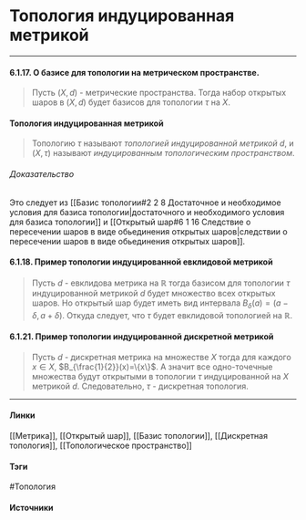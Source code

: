 # Топология индуцированная метрикой
***
#### 6.1.17. О базисе для топологии на метрическом пространстве.
>Пусть $(X,d)$ - метрические пространства. Тогда набор открытых шаров в $(X,d)$ будет базисов для топологии $\tau$ на $X$.
#### Топология индуцированная метрикой
>Топологию $\tau$ называют *топологией индуцированной метрикой $d$*, и $(X,\tau)$ называют *индуцированным топологическим пространством*.
###### Доказательство
Это следует из [[Базис топологии#2 2 8 Достаточное и необходимое условия для базиса топологии|достаточного и необходимого условия для базиса топологии]] и [[Открытый шар#6 1 16 Следствие о пересечении шаров в виде обьединения открытых шаров|следствии о пересечении шаров в виде обьединения открытых шаров]].
#### 6.1.18. Пример топологии индуцированной евклидовой метрикой
>Пусть $d$ - евклидова метрика на $\mathbb{R}$ тогда базисом для топологии $\tau$ индуцированной метрикой $d$ будет множество всех открытых шаров. Но открытый шар будет иметь вид интервала $B_{\delta}(a)=(a-\delta,a+\delta)$. Откуда следует, что $\tau$ будет евклидовой топологией на $\mathbb{R}$.
#### 6.1.21. Пример топологии индуцированной дискретной метрикой
>Пусть $d$ - дискретная метрика на множестве $X$ тогда для каждого $x\in X$, $B_{\frac{1}{2}}(x)=\{x\}$. А значит все одно-точечные множества будут открытыми в топологии $\tau$ индуцированной на $X$ метрикой $d$. Следовательно, $\tau$ - дискретная топология.
***
#### Линки
 [[Метрика]],
 [[Открытый шар]],
 [[Базис топологии]],
 [[Дискретная топология]],
 [[Топологическое пространство]]
#### Тэги
 #Топология 
#### Источники
 
